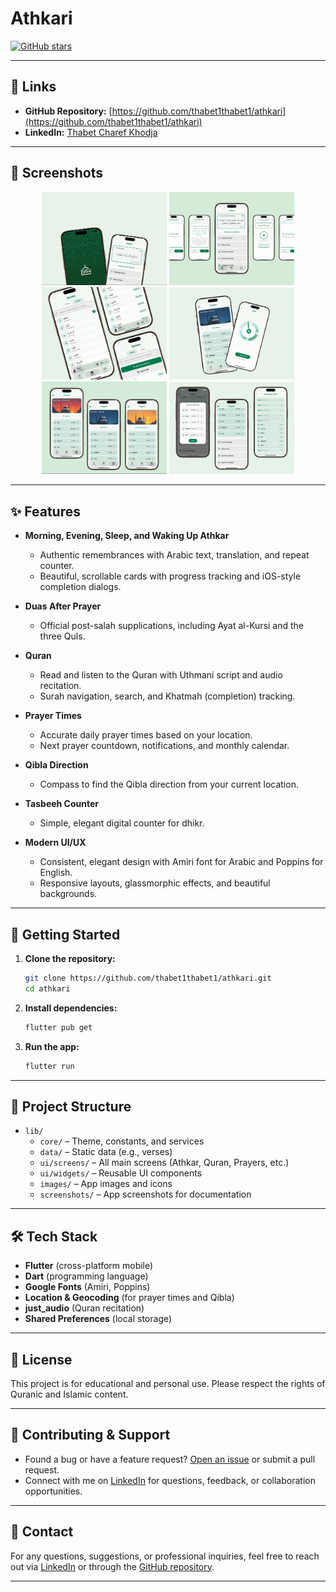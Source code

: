 # Athkari

[![GitHub stars](https://img.shields.io/github/stars/thabet1thabet1/athkari?style=social)](https://github.com/thabet1thabet1/athkari)

---

## 🔗 Links
- **GitHub Repository:** [https://github.com/thabet1thabet1/athkari](https://github.com/thabet1thabet1/athkari)
- **LinkedIn:** [Thabet Charef Khodja](https://www.linkedin.com/in/thabet-charef-khodja-97ab03347/)

---

## 📱 Screenshots

<p align="center">
  <img src="lib/screenshots/IMG_1452.jpg" alt="Screenshot 1" width="200"/>
  <img src="lib/screenshots/IMG_1453.jpg" alt="Screenshot 2" width="200"/>
  <img src="lib/screenshots/IMG_1454.jpg" alt="Screenshot 3" width="200"/>
  <img src="lib/screenshots/IMG_1455.jpg" alt="Screenshot 4" width="200"/>
  <img src="lib/screenshots/IMG_1456.jpg" alt="Screenshot 5" width="200"/>
  <img src="lib/screenshots/IMG_1457.jpg" alt="Screenshot 6" width="200"/>
</p>

---

## ✨ Features

- **Morning, Evening, Sleep, and Waking Up Athkar**  
  - Authentic remembrances with Arabic text, translation, and repeat counter.
  - Beautiful, scrollable cards with progress tracking and iOS-style completion dialogs.

- **Duas After Prayer**  
  - Official post-salah supplications, including Ayat al-Kursi and the three Quls.

- **Quran**  
  - Read and listen to the Quran with Uthmani script and audio recitation.
  - Surah navigation, search, and Khatmah (completion) tracking.

- **Prayer Times**  
  - Accurate daily prayer times based on your location.
  - Next prayer countdown, notifications, and monthly calendar.

- **Qibla Direction**  
  - Compass to find the Qibla direction from your current location.

- **Tasbeeh Counter**  
  - Simple, elegant digital counter for dhikr.

- **Modern UI/UX**  
  - Consistent, elegant design with Amiri font for Arabic and Poppins for English.
  - Responsive layouts, glassmorphic effects, and beautiful backgrounds.

---

## 🚀 Getting Started

1. **Clone the repository:**
   ```sh
   git clone https://github.com/thabet1thabet1/athkari.git
   cd athkari
   ```

2. **Install dependencies:**
   ```sh
   flutter pub get
   ```

3. **Run the app:**
   ```sh
   flutter run
   ```

---

## 📂 Project Structure

- `lib/`
  - `core/` – Theme, constants, and services
  - `data/` – Static data (e.g., verses)
  - `ui/screens/` – All main screens (Athkar, Quran, Prayers, etc.)
  - `ui/widgets/` – Reusable UI components
  - `images/` – App images and icons
  - `screenshots/` – App screenshots for documentation

---

## 🛠️ Tech Stack

- **Flutter** (cross-platform mobile)
- **Dart** (programming language)
- **Google Fonts** (Amiri, Poppins)
- **Location & Geocoding** (for prayer times and Qibla)
- **just_audio** (Quran recitation)
- **Shared Preferences** (local storage)

---

## 📜 License

This project is for educational and personal use. Please respect the rights of Quranic and Islamic content.

---

## 🙏 Contributing & Support

- Found a bug or have a feature request? [Open an issue](https://github.com/thabet1thabet1/athkari/issues) or submit a pull request.
- Connect with me on [LinkedIn](https://www.linkedin.com/in/thabet-charef-khodja-97ab03347/) for questions, feedback, or collaboration opportunities.

---

## 📧 Contact

For any questions, suggestions, or professional inquiries, feel free to reach out via [LinkedIn](https://www.linkedin.com/in/thabet-charef-khodja-97ab03347/) or through the [GitHub repository](https://github.com/thabet1thabet1/athkari).

---
